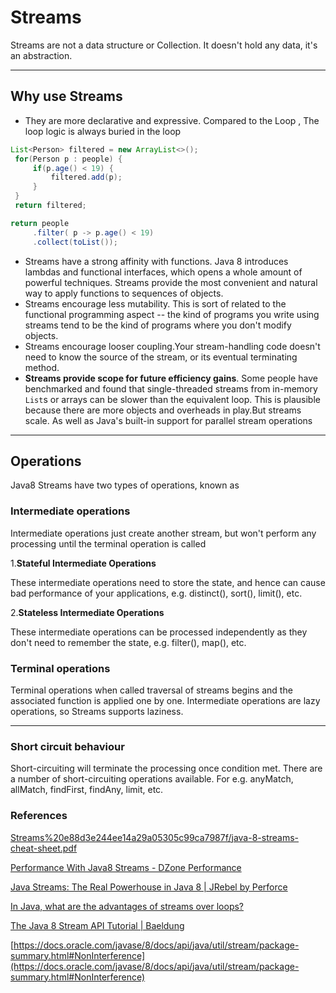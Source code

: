 # Streams

Streams are not a data structure or Collection. It doesn't hold any data, it's an abstraction. 

---

## Why use Streams

- They are more declarative and expressive. Compared to the Loop , The loop logic is always buried in the loop

   

```java
List<Person> filtered = new ArrayList<>();
 for(Person p : people) {
     if(p.age() < 19) {
         filtered.add(p);
     }
 }
 return filtered;
```

 

```java
return people
     .filter( p -> p.age() < 19)
     .collect(toList());
```

- Streams have a strong affinity with functions. Java 8 introduces lambdas and functional interfaces, which opens a whole
amount of powerful techniques. Streams provide the most convenient and natural way to apply functions to sequences of objects.
- Streams encourage less mutability. This is sort of
related to the functional programming aspect -- the kind of programs you write using streams tend to be the kind of programs where you don't modify objects.
- Streams encourage looser coupling.Your stream-handling code doesn't need to know the source of the stream, or its eventual terminating method.
- **Streams provide scope for future efficiency gains**. Some people have benchmarked and found that single-threaded streams from in-memory `List`s or arrays can be slower than the equivalent loop. This is plausible because there are more objects and overheads in play.But streams scale. As well as Java's built-in support for parallel stream operations

---

## **Operations**

Java8 Streams have two types of operations, known as

### **Intermediate operations**

Intermediate operations just create another stream, but won't perform any processing until the terminal operation is called

1.**Stateful Intermediate Operations**

These intermediate operations need to store the state, and hence can cause bad performance of your applications,
e.g. distinct(), sort(), limit(), etc.

2.**Stateless Intermediate Operations**

These intermediate operations can be
processed independently as they don't need to remember the state, e.g.
filter(), map(), etc.

### **Terminal operations**

Terminal operations when called traversal of streams begins and the associated function is applied one by one. Intermediate operations are lazy operations, so Streams supports laziness. 

---

### **Short circuit behaviour**

Short-circuiting will terminate the processing once condition met. There are a number of short-circuiting operations available. For e.g. anyMatch, allMatch, findFirst, findAny, limit, etc.

### References

[Streams%20e88d3e244ee14a29a05305c99ca7987f/java-8-streams-cheat-sheet.pdf](Streams%20e88d3e244ee14a29a05305c99ca7987f/java-8-streams-cheat-sheet.pdf)

[Performance With Java8 Streams - DZone Performance](https://dzone.com/articles/performance-with-java8-streams)

[Java Streams: The Real Powerhouse in Java 8 | JRebel by Perforce](https://www.jrebel.com/blog/java-streams-vjug-venkat-subramaniam)

[In Java, what are the advantages of streams over loops?](https://stackoverflow.com/questions/44180101/in-java-what-are-the-advantages-of-streams-over-loops)

[The Java 8 Stream API Tutorial | Baeldung](https://www.baeldung.com/java-8-streams)

[https://docs.oracle.com/javase/8/docs/api/java/util/stream/package-summary.html#NonInterference](https://docs.oracle.com/javase/8/docs/api/java/util/stream/package-summary.html#NonInterference)